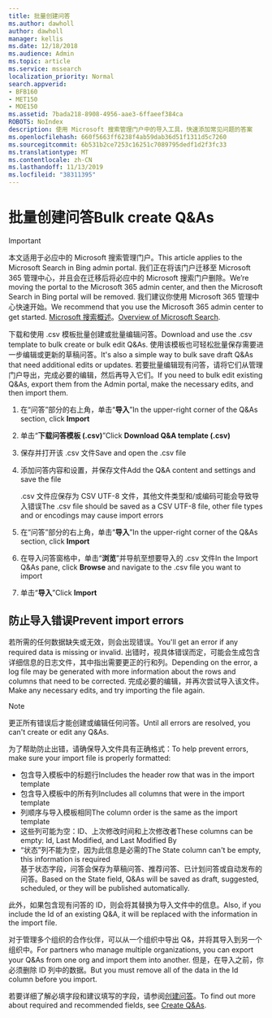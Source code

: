 ```yaml
---
title: 批量创建问答
ms.author: dawholl
author: dawholl
manager: kellis
ms.date: 12/18/2018
ms.audience: Admin
ms.topic: article
ms.service: mssearch
localization_priority: Normal
search.appverid:
- BFB160
- MET150
- MOE150
ms.assetid: 7bada218-8908-4956-aae3-6ffaeef384ca
ROBOTS: NoIndex
description: 使用 Microsoft 搜索管理门户中的导入工具，快速添加常见问题的答案
ms.openlocfilehash: 660f5663ff6238f4ab59dab36d51f1311d5c7260
ms.sourcegitcommit: 6b531b2ce7253c16251c7089795dedf1d2f3fc33
ms.translationtype: MT
ms.contentlocale: zh-CN
ms.lasthandoff: 11/13/2019
ms.locfileid: "38311395"
---
```

# <a name="bulk-create-qas"></a><span data-ttu-id="e6b62-103">批量创建问答</span><span class="sxs-lookup"><span data-stu-id="e6b62-103">Bulk create Q&As</span></span>

> [!IMPORTANT]
> <span data-ttu-id="e6b62-104">本文适用于必应中的 Microsoft 搜索管理门户。</span><span class="sxs-lookup"><span data-stu-id="e6b62-104">This article applies to the Microsoft Search in Bing admin portal.</span></span> <span data-ttu-id="e6b62-105">我们正在将该门户迁移至 Microsoft 365 管理中心，并且会在迁移后将必应中的 Microsoft 搜索门户删除。</span><span class="sxs-lookup"><span data-stu-id="e6b62-105">We’re moving the portal to the Microsoft 365 admin center, and then the Microsoft Search in Bing portal will be removed.</span></span> <span data-ttu-id="e6b62-106">我们建议你使用 Microsoft 365 管理中心快速开始。</span><span class="sxs-lookup"><span data-stu-id="e6b62-106">We recommend that you use the Microsoft 365 admin center to get started.</span></span> <span data-ttu-id="e6b62-107">[Microsoft 搜索概述](overview-microsoft-search.md)。</span><span class="sxs-lookup"><span data-stu-id="e6b62-107">[Overview of Microsoft Search](overview-microsoft-search.md).</span></span>
    
<span data-ttu-id="e6b62-108">下载和使用 .csv 模板批量创建或批量编辑问答。</span><span class="sxs-lookup"><span data-stu-id="e6b62-108">Download and use the .csv template to bulk create or bulk edit Q&As.</span></span> <span data-ttu-id="e6b62-109">使用该模板也可轻松批量保存需要进一步编辑或更新的草稿问答。</span><span class="sxs-lookup"><span data-stu-id="e6b62-109">It's also a simple way to bulk save draft Q&As that need additional edits or updates.</span></span> <span data-ttu-id="e6b62-110">若要批量编辑现有问答，请将它们从管理门户导出，完成必要的编辑，然后再导入它们。</span><span class="sxs-lookup"><span data-stu-id="e6b62-110">If you need to bulk edit existing Q&As, export them from the Admin portal, make the necessary edits, and then import them.</span></span>
  
1. <span data-ttu-id="e6b62-111">在“问答”部分的右上角，单击“**导入**”</span><span class="sxs-lookup"><span data-stu-id="e6b62-111">In the upper-right corner of the Q&As section, click **Import**</span></span>
    
2. <span data-ttu-id="e6b62-112">单击“**下载问答模板 (.csv)**”</span><span class="sxs-lookup"><span data-stu-id="e6b62-112">Click **Download Q&A template (.csv)**</span></span>
    
3. <span data-ttu-id="e6b62-113">保存并打开该 .csv 文件</span><span class="sxs-lookup"><span data-stu-id="e6b62-113">Save and open the .csv file</span></span>
    
4. <span data-ttu-id="e6b62-114">添加问答内容和设置，并保存文件</span><span class="sxs-lookup"><span data-stu-id="e6b62-114">Add the Q&A content and settings and save the file</span></span>

    <span data-ttu-id="e6b62-115">.csv 文件应保存为 CSV UTF-8 文件，其他文件类型和/或编码可能会导致导入错误</span><span class="sxs-lookup"><span data-stu-id="e6b62-115">The .csv file should be saved as a CSV UTF-8 file, other file types and or encodings may cause import errors</span></span>
    
5. <span data-ttu-id="e6b62-116">在“问答”部分的右上角，单击“**导入**”</span><span class="sxs-lookup"><span data-stu-id="e6b62-116">In the upper-right corner of the Q&As section, click **Import**</span></span>
    
6. <span data-ttu-id="e6b62-117">在导入问答窗格中，单击“**浏览**”并导航至想要导入的 .csv 文件</span><span class="sxs-lookup"><span data-stu-id="e6b62-117">In the Import Q&As pane, click **Browse** and navigate to the .csv file you want to import</span></span> 
    
7. <span data-ttu-id="e6b62-118">单击“**导入**”</span><span class="sxs-lookup"><span data-stu-id="e6b62-118">Click **Import**</span></span>

## <a name="prevent-import-errors"></a><span data-ttu-id="e6b62-119">防止导入错误</span><span class="sxs-lookup"><span data-stu-id="e6b62-119">Prevent import errors</span></span>      
<span data-ttu-id="e6b62-120">若所需的任何数据缺失或无效，则会出现错误。</span><span class="sxs-lookup"><span data-stu-id="e6b62-120">You'll get an error if any required data is missing or invalid.</span></span> <span data-ttu-id="e6b62-121">出错时，视具体错误而定，可能会生成包含详细信息的日志文件，其中指出需要更正的行和列。</span><span class="sxs-lookup"><span data-stu-id="e6b62-121">Depending on the error, a log file may be generated with more information about the rows and columns that need to be corrected.</span></span> <span data-ttu-id="e6b62-122">完成必要的编辑，并再次尝试导入该文件。</span><span class="sxs-lookup"><span data-stu-id="e6b62-122">Make any necessary edits, and try importing the file again.</span></span>

> [!NOTE]
> <span data-ttu-id="e6b62-123">更正所有错误后才能创建或编辑任何问答。</span><span class="sxs-lookup"><span data-stu-id="e6b62-123">Until all errors are resolved, you can't create or edit any Q&As.</span></span> 

<span data-ttu-id="e6b62-124">为了帮助防止出错，请确保导入文件具有正确格式：</span><span class="sxs-lookup"><span data-stu-id="e6b62-124">To help prevent errors, make sure your import file is properly formatted:</span></span>
- <span data-ttu-id="e6b62-125">包含导入模板中的标题行</span><span class="sxs-lookup"><span data-stu-id="e6b62-125">Includes the header row that was in the import template</span></span>
- <span data-ttu-id="e6b62-126">包含导入模板中的所有列</span><span class="sxs-lookup"><span data-stu-id="e6b62-126">Includes all columns that were in the import template</span></span>
- <span data-ttu-id="e6b62-127">列顺序与导入模板相同</span><span class="sxs-lookup"><span data-stu-id="e6b62-127">The column order is the same as the import template</span></span>
- <span data-ttu-id="e6b62-128">这些列可能为空：ID、上次修改时间和上次修改者</span><span class="sxs-lookup"><span data-stu-id="e6b62-128">These columns can be empty: Id, Last Modified, and Last Modified By</span></span>
- <span data-ttu-id="e6b62-129">“状态”列不能为空，因为此信息是必需的</span><span class="sxs-lookup"><span data-stu-id="e6b62-129">The State column can't be empty, this information is required</span></span>  
<span data-ttu-id="e6b62-130">基于状态字段，问答会保存为草稿问答、推荐问答、已计划问答或自动发布的问答。</span><span class="sxs-lookup"><span data-stu-id="e6b62-130">Based on the State field, Q&As will be saved as draft, suggested, scheduled, or they will be published automatically.</span></span>

<span data-ttu-id="e6b62-131">此外，如果包含现有问答的 ID，则会将其替换为导入文件中的信息。</span><span class="sxs-lookup"><span data-stu-id="e6b62-131">Also, if you include the Id of an existing Q&A, it will be replaced with the information in the import file.</span></span>

<span data-ttu-id="e6b62-132">对于管理多个组织的合作伙伴，可以从一个组织中导出 Q&，并将其导入到另一个组织中。</span><span class="sxs-lookup"><span data-stu-id="e6b62-132">For partners who manage multiple organizations, you can export your Q&As from one org and import them into another.</span></span> <span data-ttu-id="e6b62-133">但是，在导入之前，你必须删除 ID 列中的数据。</span><span class="sxs-lookup"><span data-stu-id="e6b62-133">But you must remove all of the data in the Id column before you import.</span></span>

<span data-ttu-id="e6b62-134">若要详细了解必填字段和建议填写的字段，请参阅[创建问答](create-qas.md)。</span><span class="sxs-lookup"><span data-stu-id="e6b62-134">To find out more about required and recommended fields, see [Create Q&As](create-qas.md).</span></span>

  

